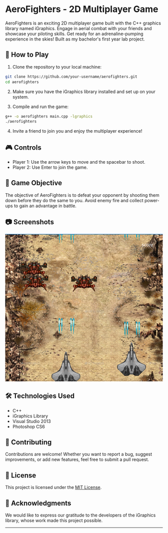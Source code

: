 # AeroFighters - 2D Multiplayer Game

AeroFighters is an exciting 2D multiplayer game built with the C++ graphics library named iGraphics. Engage in aerial combat with your friends and showcase your piloting skills. Get ready for an adrenaline-pumping experience in the skies! Built as my bachelor's first year lab project.

## 🚀 How to Play

1. Clone the repository to your local machine:

```bash
git clone https://github.com/your-username/aerofighters.git
cd aerofighters
```

2. Make sure you have the iGraphics library installed and set up on your system.

3. Compile and run the game:

```bash
g++ -o aerofighters main.cpp -lgraphics
./aerofighters
```

4. Invite a friend to join you and enjoy the multiplayer experience!

## 🎮 Controls

- Player 1: Use the arrow keys to move and the spacebar to shoot.
- Player 2: Use Enter to join the game.

## 📝 Game Objective

The objective of AeroFighters is to defeat your opponent by shooting them down before they do the same to you. Avoid enemy fire and collect power-ups to gain an advantage in battle.

## 📷 Screenshots

![Gameplay](https://github.com/Towkir7970/Aerofighters/blob/7607d16f912e6d8e0f9ef5cc30032c0be14ba4a4/Screenshot.png)

## 🛠️ Technologies Used

- C++
- iGraphics Library
- Visual Studio 2013
- Photoshop CS6

## 🤝 Contributing

Contributions are welcome! Whether you want to report a bug, suggest improvements, or add new features, feel free to submit a pull request.

## 📄 License

This project is licensed under the [MIT License](LICENSE).

## 🎉 Acknowledgments

We would like to express our gratitude to the developers of the iGraphics library, whose work made this project possible.

---
